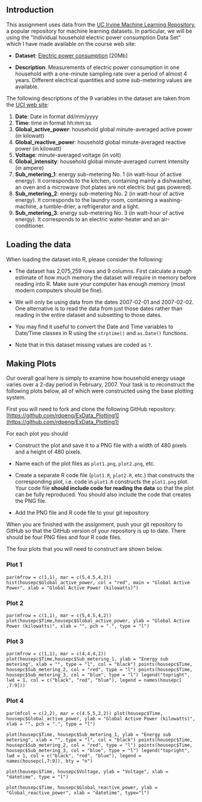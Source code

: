 ## Introduction

This assignment uses data from
the <a href="http://archive.ics.uci.edu/ml/">UC Irvine Machine
Learning Repository</a>, a popular repository for machine learning
datasets. In particular, we will be using the "Individual household
electric power consumption Data Set" which I have made available on
the course web site:


* <b>Dataset</b>: <a href="https://d396qusza40orc.cloudfront.net/exdata%2Fdata%2Fhousehold_power_consumption.zip">Electric power consumption</a> [20Mb]

* <b>Description</b>: Measurements of electric power consumption in
one household with a one-minute sampling rate over a period of almost
4 years. Different electrical quantities and some sub-metering values
are available.


The following descriptions of the 9 variables in the dataset are taken
from
the <a href="https://archive.ics.uci.edu/ml/datasets/Individual+household+electric+power+consumption">UCI
web site</a>:

<ol>
<li><b>Date</b>: Date in format dd/mm/yyyy </li>
<li><b>Time</b>: time in format hh:mm:ss </li>
<li><b>Global_active_power</b>: household global minute-averaged active power (in kilowatt) </li>
<li><b>Global_reactive_power</b>: household global minute-averaged reactive power (in kilowatt) </li>
<li><b>Voltage</b>: minute-averaged voltage (in volt) </li>
<li><b>Global_intensity</b>: household global minute-averaged current intensity (in ampere) </li>
<li><b>Sub_metering_1</b>: energy sub-metering No. 1 (in watt-hour of active energy). It corresponds to the kitchen, containing mainly a dishwasher, an oven and a microwave (hot plates are not electric but gas powered). </li>
<li><b>Sub_metering_2</b>: energy sub-metering No. 2 (in watt-hour of active energy). It corresponds to the laundry room, containing a washing-machine, a tumble-drier, a refrigerator and a light. </li>
<li><b>Sub_metering_3</b>: energy sub-metering No. 3 (in watt-hour of active energy). It corresponds to an electric water-heater and an air-conditioner.</li>
</ol>

## Loading the data





When loading the dataset into R, please consider the following:

* The dataset has 2,075,259 rows and 9 columns. First
calculate a rough estimate of how much memory the dataset will require
in memory before reading into R. Make sure your computer has enough
memory (most modern computers should be fine).

* We will only be using data from the dates 2007-02-01 and
2007-02-02. One alternative is to read the data from just those dates
rather than reading in the entire dataset and subsetting to those
dates.

* You may find it useful to convert the Date and Time variables to
Date/Time classes in R using the `strptime()` and `as.Date()`
functions.

* Note that in this dataset missing values are coded as `?`.


## Making Plots

Our overall goal here is simply to examine how household energy usage
varies over a 2-day period in February, 2007. Your task is to
reconstruct the following plots below, all of which were constructed
using the base plotting system.

First you will need to fork and clone the following GitHub repository:
[https://github.com/rdpeng/ExData_Plotting1](https://github.com/rdpeng/ExData_Plotting1)


For each plot you should

* Construct the plot and save it to a PNG file with a width of 480
pixels and a height of 480 pixels.

* Name each of the plot files as `plot1.png`, `plot2.png`, etc.

* Create a separate R code file (`plot1.R`, `plot2.R`, etc.) that
constructs the corresponding plot, i.e. code in `plot1.R` constructs
the `plot1.png` plot. Your code file **should include code for reading
the data** so that the plot can be fully reproduced. You should also
include the code that creates the PNG file.

* Add the PNG file and R code file to your git repository

When you are finished with the assignment, push your git repository to
GitHub so that the GitHub version of your repository is up to
date. There should be four PNG files and four R code files.


The four plots that you will need to construct are shown below. 


### Plot 1


`par(mfrow = c(1,1), mar = c(5,4.5,4,2))
hist(housepc$Global_active_power, col = "red", main = "Global Active Power", xlab = "Global Active Power (kilowatts)")`


### Plot 2

`par(mfrow = c(1,1), mar = c(5,4.5,4,2))
plot(housepc$Time,housepc$Global_active_power, ylab = "Global Active Power (kilowatts)", xlab = "", pch = ".", type = "l")`


### Plot 3

`par(mfrow = c(1,1), mar = c(4,4,4,2))
plot(housepc$Time,housepc$Sub_metering_1, ylab = "Energy sub metering", xlab = "", type = "l", col = "black")
points(housepc$Time, housepc$Sub_metering_2, col = "red", type = "l")
points(housepc$Time, housepc$Sub_metering_3, col = "blue", type = "l")
legend("topright", lwd = 1, col = c("black", "red", "blue"), legend = names(housepc[ ,7:9]))`


### Plot 4

`par(mfcol = c(2,2), mar = c(4.5,5,2,2))
plot(housepc$Time, housepc$Global_active_power, ylab = "Global Active Power (kilowatts)", xlab = "", pch = ".", type = "l")`

`plot(housepc$Time, housepc$Sub_metering_1, ylab = "Energy sub metering", xlab = "", type = "l", col = "black")
points(housepc$Time, housepc$Sub_metering_2, col = "red", type = "l")
points(housepc$Time, housepc$Sub_metering_3, col = "blue", type = "l")
legend("topright", lwd = 1, col = c("black", "red", "blue"), legend = names(housepc[,7:9]), bty = "n")`

`plot(housepc$Time, housepc$Voltage, ylab = "Voltage", xlab = "datetime", type = "l")`

`plot(housepc$Time, housepc$Global_reactive_power, ylab = "Global_reactive_power", xlab = "datetime", type="l")`

